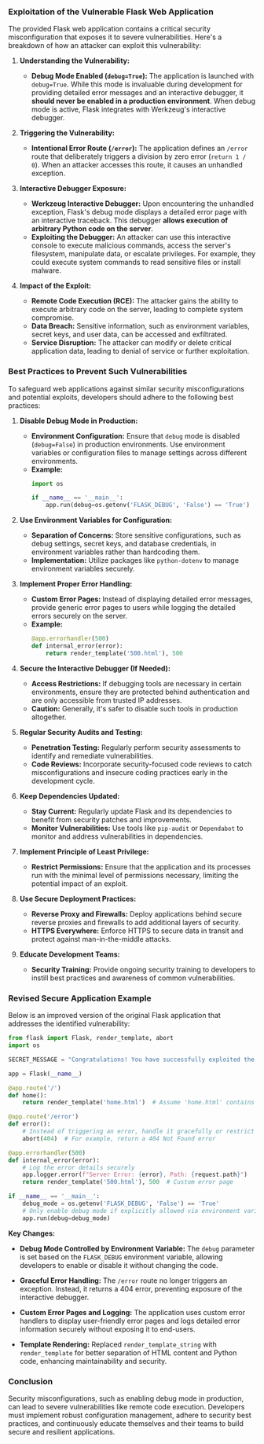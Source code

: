 ### **Exploitation of the Vulnerable Flask Web Application**

The provided Flask web application contains a critical security misconfiguration that exposes it to severe vulnerabilities. Here's a breakdown of how an attacker can exploit this vulnerability:

1. **Understanding the Vulnerability:**
   - **Debug Mode Enabled (`debug=True`):** The application is launched with `debug=True`. While this mode is invaluable during development for providing detailed error messages and an interactive debugger, it **should never be enabled in a production environment**. When debug mode is active, Flask integrates with Werkzeug's interactive debugger.

2. **Triggering the Vulnerability:**
   - **Intentional Error Route (`/error`):** The application defines an `/error` route that deliberately triggers a division by zero error (`return 1 / 0`). When an attacker accesses this route, it causes an unhandled exception.

3. **Interactive Debugger Exposure:**
   - **Werkzeug Interactive Debugger:** Upon encountering the unhandled exception, Flask's debug mode displays a detailed error page with an interactive traceback. This debugger **allows execution of arbitrary Python code on the server**.
   - **Exploiting the Debugger:** An attacker can use this interactive console to execute malicious commands, access the server's filesystem, manipulate data, or escalate privileges. For example, they could execute system commands to read sensitive files or install malware.

4. **Impact of the Exploit:**
   - **Remote Code Execution (RCE):** The attacker gains the ability to execute arbitrary code on the server, leading to complete system compromise.
   - **Data Breach:** Sensitive information, such as environment variables, secret keys, and user data, can be accessed and exfiltrated.
   - **Service Disruption:** The attacker can modify or delete critical application data, leading to denial of service or further exploitation.

### **Best Practices to Prevent Such Vulnerabilities**

To safeguard web applications against similar security misconfigurations and potential exploits, developers should adhere to the following best practices:

1. **Disable Debug Mode in Production:**
   - **Environment Configuration:** Ensure that `debug` mode is disabled (`debug=False`) in production environments. Use environment variables or configuration files to manage settings across different environments.
   - **Example:**
     ```python
     import os
     
     if __name__ == '__main__':
         app.run(debug=os.getenv('FLASK_DEBUG', 'False') == 'True')
     ```

2. **Use Environment Variables for Configuration:**
   - **Separation of Concerns:** Store sensitive configurations, such as debug settings, secret keys, and database credentials, in environment variables rather than hardcoding them.
   - **Implementation:** Utilize packages like `python-dotenv` to manage environment variables securely.

3. **Implement Proper Error Handling:**
   - **Custom Error Pages:** Instead of displaying detailed error messages, provide generic error pages to users while logging the detailed errors securely on the server.
   - **Example:**
     ```python
     @app.errorhandler(500)
     def internal_error(error):
         return render_template('500.html'), 500
     ```

4. **Secure the Interactive Debugger (If Needed):**
   - **Access Restrictions:** If debugging tools are necessary in certain environments, ensure they are protected behind authentication and are only accessible from trusted IP addresses.
   - **Caution:** Generally, it's safer to disable such tools in production altogether.

5. **Regular Security Audits and Testing:**
   - **Penetration Testing:** Regularly perform security assessments to identify and remediate vulnerabilities.
   - **Code Reviews:** Incorporate security-focused code reviews to catch misconfigurations and insecure coding practices early in the development cycle.

6. **Keep Dependencies Updated:**
   - **Stay Current:** Regularly update Flask and its dependencies to benefit from security patches and improvements.
   - **Monitor Vulnerabilities:** Use tools like `pip-audit` or `Dependabot` to monitor and address vulnerabilities in dependencies.

7. **Implement Principle of Least Privilege:**
   - **Restrict Permissions:** Ensure that the application and its processes run with the minimal level of permissions necessary, limiting the potential impact of an exploit.
   
8. **Use Secure Deployment Practices:**
   - **Reverse Proxy and Firewalls:** Deploy applications behind secure reverse proxies and firewalls to add additional layers of security.
   - **HTTPS Everywhere:** Enforce HTTPS to secure data in transit and protect against man-in-the-middle attacks.

9. **Educate Development Teams:**
   - **Security Training:** Provide ongoing security training to developers to instill best practices and awareness of common vulnerabilities.

### **Revised Secure Application Example**

Below is an improved version of the original Flask application that addresses the identified vulnerability:

```python
from flask import Flask, render_template, abort
import os

SECRET_MESSAGE = "Congratulations! You have successfully exploited the security misconfiguration vulnerability."

app = Flask(__name__)

@app.route('/')
def home():
    return render_template('home.html')  # Assume 'home.html' contains the HTML content

@app.route('/error')
def error():
    # Instead of triggering an error, handle it gracefully or restrict access
    abort(404)  # For example, return a 404 Not Found error

@app.errorhandler(500)
def internal_error(error):
    # Log the error details securely
    app.logger.error(f"Server Error: {error}, Path: {request.path}")
    return render_template('500.html'), 500  # Custom error page

if __name__ == '__main__':
    debug_mode = os.getenv('FLASK_DEBUG', 'False') == 'True'
    # Only enable debug mode if explicitly allowed via environment variable
    app.run(debug=debug_mode)
```

**Key Changes:**

- **Debug Mode Controlled by Environment Variable:** The `debug` parameter is set based on the `FLASK_DEBUG` environment variable, allowing developers to enable or disable it without changing the code.
  
- **Graceful Error Handling:** The `/error` route no longer triggers an exception. Instead, it returns a 404 error, preventing exposure of the interactive debugger.
  
- **Custom Error Pages and Logging:** The application uses custom error handlers to display user-friendly error pages and logs detailed error information securely without exposing it to end-users.

- **Template Rendering:** Replaced `render_template_string` with `render_template` for better separation of HTML content and Python code, enhancing maintainability and security.

### **Conclusion**

Security misconfigurations, such as enabling debug mode in production, can lead to severe vulnerabilities like remote code execution. Developers must implement robust configuration management, adhere to security best practices, and continuously educate themselves and their teams to build secure and resilient applications.